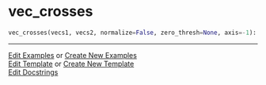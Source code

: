 # <a id="McUtils.Numputils.VectorOps.vec_crosses">vec_crosses</a>

```python
vec_crosses(vecs1, vecs2, normalize=False, zero_thresh=None, axis=-1): 
```
 




___

[Edit Examples](https://github.com/McCoyGroup/McUtils/edit/edit/ci/examples/McUtils/Numputils/VectorOps/vec_crosses.md) or 
[Create New Examples](https://github.com/McCoyGroup/McUtils/new/edit/?filename=ci/examples/McUtils/Numputils/VectorOps/vec_crosses.md) <br/>
[Edit Template](https://github.com/McCoyGroup/McUtils/edit/edit/ci/docs/McUtils/Numputils/VectorOps/vec_crosses.md) or 
[Create New Template](https://github.com/McCoyGroup/McUtils/new/edit/?filename=ci/docs/templates/McUtils/Numputils/VectorOps/vec_crosses.md) <br/>
[Edit Docstrings](https://github.com/McCoyGroup/McUtils/edit/edit/McUtils/Numputils/VectorOps.py?message=Update%20Docs)